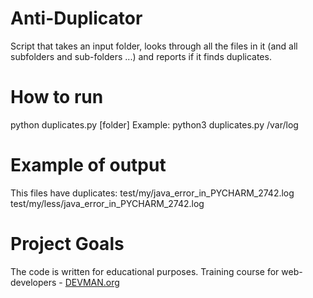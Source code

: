 # Anti-Duplicator
Script that takes an input folder, looks through all the files in it (and all subfolders and sub-folders ...)
and reports if it finds duplicates.

# How to run

python duplicates.py [folder]
Example: python3 duplicates.py /var/log

# Example of output
This files have duplicates:
test/my/java_error_in_PYCHARM_2742.log
test/my/less/java_error_in_PYCHARM_2742.log

# Project Goals

The code is written for educational purposes. Training course for web-developers - [DEVMAN.org](https://devman.org)
